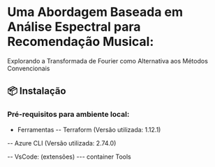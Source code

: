 # Uma Abordagem Baseada em Análise Espectral para Recomendação Musical:
Explorando a Transformada de Fourier como Alternativa aos Métodos Convencionais


## 📦 Instalação

### Pré-requisitos para ambiente local:

- Ferramentas
-- Terraform (Versão utilizada: 1.12.1)

-- Azure CLI (Versão utilizada: 2.74.0)

-- VsCode: (extensões)
--- container Tools


